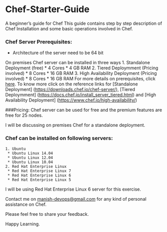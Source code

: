 # Chef-Starter-Guide
A beginner’s guide for Chef
This guide contains step by step description of Chef Installation and some basic operations involved in Chef.  
 

### Chef Server Prerequisites: 
  * Architecture of the server need to be 64 bit
  
  On premises Chef server can be installed in three ways
    1. Standalone Deployment (free) 
      * 4 Cores
      * 4 GB RAM
    2. Tiered Deploymment (Pricing involved)
      * 8 Cores
      * 16 GB RAM
    3. High Availability Deployment (Pricing involved)
      * 8 Cores
      * 16 GB RAM
For more details on prerequisites, click [here](https://docs.chef.io/chef_system_requirements.html). 
To know more click on the reference links for 
[Standalone Deployment] (https://downloads.chef.io/chef-server/), 
[Tiered Deploymment] (https://docs.chef.io/install_server_tiered.html) and 
[High Availability Deployment] (https://www.chef.io/high-availability/)
 
###Pricing:
     Chef server can be used for free and the premium features are free for 25 nodes.


I will be discussing on premises Chef for a standalone deployment.

### Chef can be installed on following servers:
    1. Ubuntu
     * Ubuntu Linux 14.04
     * Ubuntu Linux 12.04
     * Ubuntu Linux 10.04
    2. Red Hat Enterprise Linux
     * Red Hat Enterprise Linux 7
     * Red Hat Enterprise Linux 6
     * Red Hat Enterprise Linux 5

I will be using Red Hat Enterprise Linux 6 server for this exercise.


Contact me on manish-devops@gmail.com for any kind of personal assistance on Chef.

Please feel free to share your feedback.

Happy Learning.
